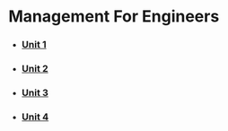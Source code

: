 # Management For Engineers

- ### [Unit 1](./mfe/unit-1)

- ### [Unit 2](./mfe/unit-2)

- ### [Unit 3](./mfe/unit-3)

- ### [Unit 4](./mfe/unit-4)
